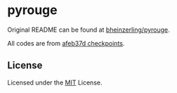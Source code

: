 # pyrouge

Original README can be found at [bheinzerling/pyrouge](https://github.com/bheinzerling/pyrouge).

All codes are from [afeb37d checkpoints](https://github.com/bheinzerling/pyrouge/tree/afeb37dd2608f1399e2fb24a4ee2fe10a2a18603).

## License

Licensed under the
[MIT](https://github.com/bheinzerling/pyrouge/blob/master/LICENSE.txt)
License.
